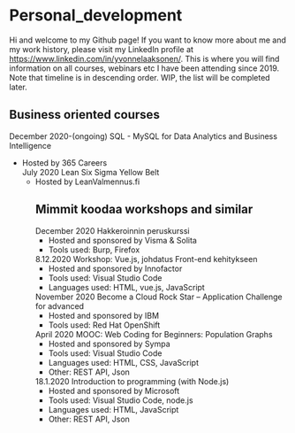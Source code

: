 # Personal_development

Hi and welcome to my Github page! If you want to know more about me and my work history, please visit my LinkedIn profile at https://www.linkedin.com/in/yvonnelaaksonen/.
This is where you will find information on all courses, webinars etc I have been attending since 2019. Note that timeline is in descending order. WIP, the list will be completed later.

<H2>Business oriented courses</H2>
December 2020-(ongoing) SQL - MySQL for Data Analytics and Business Intelligence
<ul><li>Hosted by 365 Careers<ul></ul>
July 2020 Lean Six Sigma Yellow Belt
<ul><li>Hosted by LeanValmennus.fi<ul></ul>
  
<H2>Mimmit koodaa workshops and similar</H2>
December 2020 Hakkeroinnin peruskurssi
<ul><li>Hosted and sponsored by Visma & Solita</li>
  <li>Tools used: Burp, Firefox</li></ul>
8.12.2020 Workshop: Vue.js, johdatus Front-end kehitykseen
<ul><li>Hosted and sponsored by Innofactor</li>
  <li>Tools used: Visual Studio Code</li>
  <li>Languages used: HTML, vue.js, JavaScript</li></ul>
November 2020 Become a Cloud Rock Star – Application Challenge for advanced
<ul><li>Hosted and sponsored by IBM</li>
  <li>Tools used: Red Hat OpenShift</li></ul>
April 2020 MOOC: Web Coding for Beginners: Population Graphs
<ul><li>Hosted and sponsored by Sympa</li>
  <li>Tools used: Visual Studio Code</li>
  <li>Languages used: HTML, CSS, JavaScript</li>
  <li>Other: REST API, Json</li></ul>
18.1.2020 Introduction to programming (with Node.js) 
  <ul><li>Hosted and sponsored by Microsoft</li>
  <li>Tools used: Visual Studio Code, node.js</li>
  <li>Languages used: HTML, JavaScript</li>
  <li>Other: REST API, Json</li></ul>

